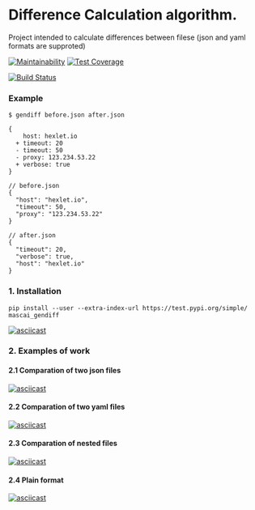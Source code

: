 
# Difference Calculation algorithm.

Project intended to calculate differences between filese (json and yaml formats are supproted)

[![Maintainability](https://api.codeclimate.com/v1/badges/33d5b28bb3429efa8a22/maintainability)](https://codeclimate.com/github/mascai/python-project-lvl2/maintainability)
[![Test Coverage](https://api.codeclimate.com/v1/badges/33d5b28bb3429efa8a22/test_coverage)](https://codeclimate.com/github/mascai/python-project-lvl2/test_coverage)

[![Build Status](https://travis-ci.org/mascai/python-project-lvl2.svg?branch=master)](https://travis-ci.org/mascai/python-project-lvl2)


### Example

```
$ gendiff before.json after.json

{
    host: hexlet.io
  + timeout: 20
  - timeout: 50
  - proxy: 123.234.53.22
  + verbose: true
}
```


```
// before.json
{
  "host": "hexlet.io",
  "timeout": 50,
  "proxy": "123.234.53.22"
}
```

```
// after.json
{
  "timeout": 20,
  "verbose": true,
  "host": "hexlet.io"
}
```

### 1. Installation
``` pip install --user --extra-index-url https://test.pypi.org/simple/ mascai_gendiff ```

[![asciicast](https://asciinema.org/a/BXXoYnHRqyEAKpv54OHjcoRyM.svg)](https://asciinema.org/a/BXXoYnHRqyEAKpv54OHjcoRyM)


### 2. Examples of work
#### 2.1 Comparation of two json files
[![asciicast](https://asciinema.org/a/JV5pLE982NGs3PpE51wAC2QrB.svg)](https://asciinema.org/a/JV5pLE982NGs3PpE51wAC2QrB)

#### 2.2 Comparation of two yaml files
[![asciicast](https://asciinema.org/a/892gMv8CO7RTONCdPfzMnte45.svg)](https://asciinema.org/a/892gMv8CO7RTONCdPfzMnte45)

#### 2.3 Comparation of nested files
[![asciicast](https://asciinema.org/a/dAbvzoOQich4SN4vZnB3UfgJq.svg)](https://asciinema.org/a/dAbvzoOQich4SN4vZnB3UfgJq)

#### 2.4 Plain format
[![asciicast](https://asciinema.org/a/zpNKyQJZLHws31lhrXYDSgSO5.svg)](https://asciinema.org/a/zpNKyQJZLHws31lhrXYDSgSO5)

